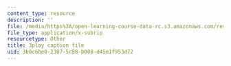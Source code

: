 ```yaml
---
content_type: resource
description: ''
file: /media/https%3A/open-learning-course-data-rc.s3.amazonaws.com/res-18-009-learn-differential-equations-up-close-with-gilbert-strang-and-cleve-moler-fall-2015/3b0c6be023075c88b008d45e1f953d72_lL0oUZGMhXc.vtt
file_type: application/x-subrip
resourcetype: Other
title: 3play caption file
uid: 3b0c6be0-2307-5c88-b008-d45e1f953d72
---
```

